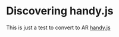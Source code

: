 # Discovering handy.js 


This is just a test to convert to AR [handy.js](https://github.com/stewdio/handy.js)
 
